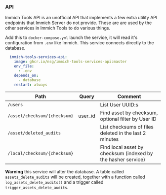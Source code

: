 ### API

Immich Tools API is an unofficial API that implements a few extra
utility API endpoints that Immich Server do not provide. These are
are used by the other services in Immich Tools to do various things.

Add this to `docker-compose.yml` launch the service, it will read it's configuration from `.env` like Immich. This service connects directly to the database.

```yaml
  immich-tools-services-api:
    image: ghcr.io/nsg/immich-tools-services-api:master
    env_file:
      - .env
    depends_on:
      - database
    restart: always
```

| Path                             | Query   | Comment          |
| -------------------------------- | ------- | ---------------- |
| `/users`                         |         | List User UUID:s |
| `/asset/checksum/{checksum}`     | user_id | Find asset by checksum, optional filter by User ID |
| `/asset/deleted_audits`          |         | List checksums of files deleted in the last 2 minutes |
| `/local/checksum/{checksum}`     |         | Find local asset by checksum (indexed by the hasher service) |

**Warning** this service will alter the database. A table called `assets_delete_audits` will be created, together with a function called `log_assets_delete_audits()` and a trigger called `trigger_assets_delete_audits`.
